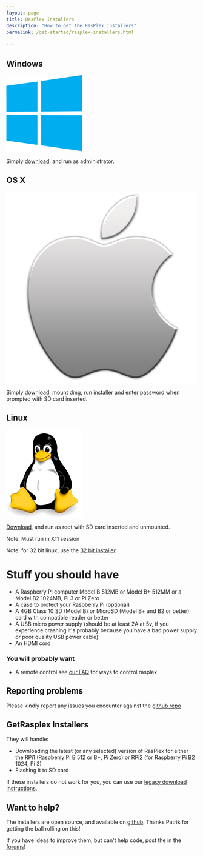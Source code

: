 ```yaml
---
layout: page
title: RasPlex Installers
description: "How to get the RasPlex installers"
permalink: /get-started/rasplex-installers.html

---
```

<div class="marketing">
  <div class="row-fluid">
    <div class="span4">
      <h2>Windows</h2>
      <a href="https://github.com/RasPlex/rasplex-installer/releases/download/1.0.1/GetRasplex-win7-32.1.0.1.exe" target="_blank"><img class="oslogo" src="/images/200px-Windows_logo_-_2012.svg.png" alt="" /></a>
      <p>Simply <a href="https://github.com/RasPlex/rasplex-installer/releases/download/1.0.1/GetRasplex-win7-32.1.0.1.exe" target="_blank">download</a>, and run as administrator.</p>
    </div>
    <div class="span4">
      <h2>OS X</h2>
      <a href="https://github.com/RasPlex/rasplex-installer/releases/download/1.0.1/GetRasplex-1.0.1.dmg" target="_blank"><img class="oslogo" src="/images/apple.png" alt="" /></a>
      <p>Simply <a href="https://github.com/RasPlex/rasplex-installer/releases/download/1.0.1/GetRasplex-1.0.1.dmg" target="_blank">download</a>, mount dmg, run installer and enter password when prompted with SD card inserted.</p>
    </div>
    <div class="span4">
      <h2>Linux</h2>
      <a href="https://github.com/RasPlex/rasplex-installer/releases/download/1.0.1/GetRasplex-debian64.1.0.1.bin" target="_blank"><img class="oslogo" src="/images/linux.png" alt="" /></a>
      <p><a href="https://github.com/RasPlex/rasplex-installer/releases/download/1.0.1/GetRasplex-debian64.1.0.1.bin" target="_blank">Download</a>, and run as root with SD card inserted and unmounted.</p>
      <p>Note: Must run in X11 session</p>
      <p>Note: for 32 bit linux, use the <a href="https://github.com/RasPlex/rasplex-installer/releases/download/1.0.1/GetRasplex-debian32.1.0.1.bin" target="_blank">32 bit installer</a></p>
    </div>
  </div>
</div>

# Stuff you should have

+ A Raspberry Pi computer Model B 512MB or Model B+ 512MM or a Model B2 1024MB, Pi 3 or Pi Zero
+ A case to protect your Raspberry Pi (optional)
+ A 4GB Class 10 SD (Model B) or MicroSD (Model B+ and B2 or better) card with compatible reader or better
+ A USB micro power supply (should be at least 2A at 5v, if you experience crashing it's probably because you have a bad power supply or poor quality USB power cable)
+ An HDMI cord

### You will probably want

+ A remote control see [our FAQ](/docs/faq.html) for ways to control rasplex

## Reporting problems

Please kindly report any issues you encounter against the <a href="https://github.com/RasPlex/rasplex-installer/issues" target="_blank">github repo</a>

## GetRasplex Installers

They will handle:

+ Downloading the latest (or any selected) version of RasPlex for either the RPi1 (Raspberry Pi B 512 or B+, Pi Zero)  or   RPi2 (for Raspberry Pi B2 1024,  Pi 3)
+ Flashing it to SD card

If these installers do not work for you, you can use our [legacy download instructions](/get-started/download-rasplex.html).

## Want to help?

The installers are open source, and available on <a href="https://github.com/RasPlex/rasplex-installer" target="_blank">github</a>. Thanks Patrik for getting the ball rolling on this!

If you have ideas to improve them, but can't help code, post the in the <a href="https://forums.plex.tv/discussion/64326/rasplex-installers/p1/" target="_blank">forums</a>!
